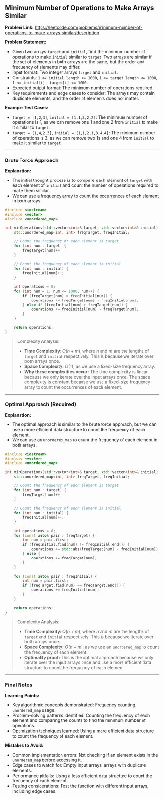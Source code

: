 ## Minimum Number of Operations to Make Arrays Similar
**Problem Link:** https://leetcode.com/problems/minimum-number-of-operations-to-make-arrays-similar/description

**Problem Statement:**
- Given two arrays `target` and `initial`, find the minimum number of operations to make `initial` similar to `target`. Two arrays are similar if the set of elements in both arrays are the same, but the order and frequency of elements may differ.
- Input format: Two integer arrays `target` and `initial`.
- Constraints: `1 <= initial.length <= 1000`, `1 <= target.length <= 1000`, `1 <= initial[i], target[i] <= 1000`.
- Expected output format: The minimum number of operations required.
- Key requirements and edge cases to consider: The arrays may contain duplicate elements, and the order of elements does not matter.

**Example Test Cases:**
- `target = [1,2,3]`, `initial = [1,1,3,2,2]`: The minimum number of operations is 1, as we can remove one 1 and one 2 from `initial` to make it similar to `target`.
- `target = [1,4,2,3]`, `initial = [1,1,2,1,3,4,4]`: The minimum number of operations is 3, as we can remove two 1s and one 4 from `initial` to make it similar to `target`.

---

### Brute Force Approach
**Explanation:**
- The initial thought process is to compare each element of `target` with each element of `initial` and count the number of operations required to make them similar.
- We can use a frequency array to count the occurrences of each element in both arrays.

```cpp
#include <iostream>
#include <vector>
#include <unordered_map>

int minOperations(std::vector<int>& target, std::vector<int>& initial) {
    std::unordered_map<int, int> freqTarget, freqInitial;
    
    // Count the frequency of each element in target
    for (int num : target) {
        freqTarget[num]++;
    }
    
    // Count the frequency of each element in initial
    for (int num : initial) {
        freqInitial[num]++;
    }
    
    int operations = 0;
    for (int num = 1; num <= 1000; num++) {
        if (freqTarget[num] > freqInitial[num]) {
            operations += freqTarget[num] - freqInitial[num];
        } else if (freqInitial[num] > freqTarget[num]) {
            operations += freqInitial[num] - freqTarget[num];
        }
    }
    
    return operations;
}
```

> Complexity Analysis:
> - **Time Complexity:** $O(n + m)$, where $n$ and $m$ are the lengths of `target` and `initial` respectively. This is because we iterate over both arrays once.
> - **Space Complexity:** $O(1)$, as we use a fixed-size frequency array.
> - **Why these complexities occur:** The time complexity is linear because we only iterate over the input arrays once. The space complexity is constant because we use a fixed-size frequency array to count the occurrences of each element.

---

### Optimal Approach (Required)
**Explanation:**
- The optimal approach is similar to the brute force approach, but we can use a more efficient data structure to count the frequency of each element.
- We can use an `unordered_map` to count the frequency of each element in both arrays.

```cpp
#include <iostream>
#include <vector>
#include <unordered_map>

int minOperations(std::vector<int>& target, std::vector<int>& initial) {
    std::unordered_map<int, int> freqTarget, freqInitial;
    
    // Count the frequency of each element in target
    for (int num : target) {
        freqTarget[num]++;
    }
    
    // Count the frequency of each element in initial
    for (int num : initial) {
        freqInitial[num]++;
    }
    
    int operations = 0;
    for (const auto& pair : freqTarget) {
        int num = pair.first;
        if (freqInitial.find(num) != freqInitial.end()) {
            operations += std::abs(freqTarget[num] - freqInitial[num]);
        } else {
            operations += freqTarget[num];
        }
    }
    
    for (const auto& pair : freqInitial) {
        int num = pair.first;
        if (freqTarget.find(num) == freqTarget.end()) {
            operations += freqInitial[num];
        }
    }
    
    return operations;
}
```

> Complexity Analysis:
> - **Time Complexity:** $O(n + m)$, where $n$ and $m$ are the lengths of `target` and `initial` respectively. This is because we iterate over both arrays once.
> - **Space Complexity:** $O(n + m)$, as we use an `unordered_map` to count the frequency of each element.
> - **Optimality proof:** This is the optimal approach because we only iterate over the input arrays once and use a more efficient data structure to count the frequency of each element.

---

### Final Notes

**Learning Points:**
- Key algorithmic concepts demonstrated: Frequency counting, `unordered_map` usage.
- Problem-solving patterns identified: Counting the frequency of each element and comparing the counts to find the minimum number of operations.
- Optimization techniques learned: Using a more efficient data structure to count the frequency of each element.

**Mistakes to Avoid:**
- Common implementation errors: Not checking if an element exists in the `unordered_map` before accessing it.
- Edge cases to watch for: Empty input arrays, arrays with duplicate elements.
- Performance pitfalls: Using a less efficient data structure to count the frequency of each element.
- Testing considerations: Test the function with different input arrays, including edge cases.